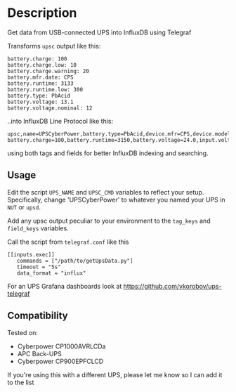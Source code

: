 # Description
Get data from USB-connected UPS into InfluxDB using Telegraf

Transforms `upsc` output like this:
```
battery.charge: 100
battery.charge.low: 10
battery.charge.warning: 20
battery.mfr.date: CPS
battery.runtime: 3133
battery.runtime.low: 300
battery.type: PbAcid
battery.voltage: 13.1
battery.voltage.nominal: 12
```
..into InfluxDB Line Protocol like this: 
```
upsc,name=UPSCyberPower,battery.type=PbAcid,device.mfr=CPS,device.model=CP900EPFCLCD,device.type=ups,ups.status=OL battery.charge=100,battery.runtime=3150,battery.voltage=24.0,input.voltage=242.0,input.voltage.nominal=230,output.voltage=260.0,ups.load=9
```
using both tags and fields for better InfluxDB indexing and searching.


## Usage

Edit the script `UPS_NAME` and `UPSC_CMD` variables to reflect your setup. Specifically, change 'UPSCyberPower' to whatever you named your UPS in `NUT` or `upsd`.

Add any upsc output peculiar to your environment to the `tag_keys` and `field_keys` variables.

Call the script from `telegraf.conf` like this
```
[[inputs.exec]]
   commands = ["/path/to/getUpsData.py"]
   timeout = "5s"
   data_format = "influx"
```
For an UPS Grafana dashboards look at https://github.com/vkorobov/ups-telegraf

## Compatibility
Tested on:
* Cyberpower CP1000AVRLCDa
* APC Back-UPS
* Cyberpower CP900EPFCLCD

If you're using this with a different UPS, please let me know so I can add it to the list
